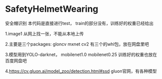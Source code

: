 # SafetyHelmetWearing
安全帽识别
本代码是直接进行test， train的部分没有，训练好的权重已经给出

1.image1 从网上找一张，不能从本地上传

2.主要是三个packages: gloncv mxnet cv2 有三个的whl包，放在网盘里吧

3.模型用到YOLO-darknet， mobilenet1.0 mobilenet0.25 训练好的权重也放在百度网盘吧

4.https://cv.gluon.ai/model_zoo/detection.html#ssd   gluon官网，有各种模型

